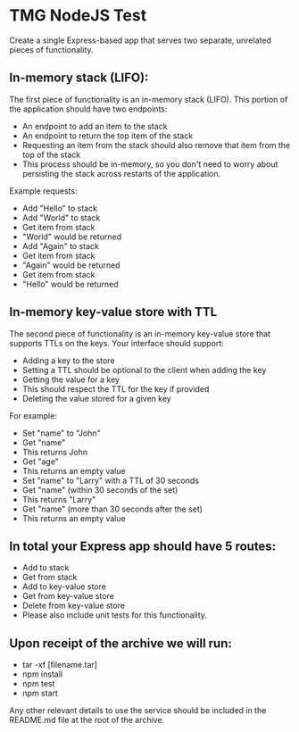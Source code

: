 # TMG NodeJS Test
Create a single Express-based app that serves two separate, unrelated pieces of functionality.

## In-memory stack (LIFO):
The first piece of functionality is an in-memory stack (LIFO). This portion of the application should have two endpoints:

- An endpoint to add an item to the stack
- An endpoint to return the top item of the stack
- Requesting an item from the stack should also remove that item from the top of the stack
- This process should be in-memory, so you don't need to worry about persisting the stack across restarts of the application.

Example requests:

- Add "Hello" to stack
- Add "World" to stack
- Get item from stack
- "World" would be returned
- Add "Again" to stack
- Get item from stack
- "Again" would be returned
- Get item from stack
- "Hello" would be returned

## In-memory key-value store with TTL
The second piece of functionality is an in-memory key-value store that supports TTLs on the keys. Your interface should support:

- Adding a key to the store
- Setting a TTL should be optional to the client when adding the key
- Getting the value for a key
- This should respect the TTL for the key if provided
- Deleting the value stored for a given key

For example:

- Set "name" to "John"
- Get "name"
- This returns John
- Get "age"
- This returns an empty value
- Set "name" to "Larry" with a TTL of 30 seconds
- Get "name" (within 30 seconds of the set)
- This returns "Larry"
- Get "name" (more than 30 seconds after the set)
- This returns an empty value

## In total your Express app should have 5 routes:

- Add to stack
- Get from stack
- Add to key-value store
- Get from key-value store
- Delete from key-value store
- Please also include unit tests for this functionality.

## Upon receipt of the archive we will run:

- tar -xf [filename.tar]
- npm install
- npm test
- npm start

Any other relevant details to use the service should be included in the README.md file at the root of the archive.
